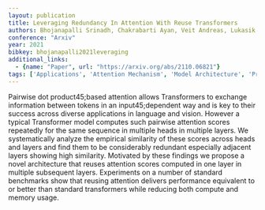 ```yaml
---
layout: publication
title: Leveraging Redundancy In Attention With Reuse Transformers
authors: Bhojanapalli Srinadh, Chakrabarti Ayan, Veit Andreas, Lukasik Michal, Jain Himanshu, Liu Frederick, Chang Yin-wen, Kumar Sanjiv
conference: "Arxiv"
year: 2021
bibkey: bhojanapalli2021leveraging
additional_links:
  - {name: "Paper", url: "https://arxiv.org/abs/2110.06821"}
tags: ['Applications', 'Attention Mechanism', 'Model Architecture', 'Pretraining Methods', 'RAG', 'Transformer']
---
```

Pairwise dot product45;based attention allows Transformers to exchange information between tokens in an input45;dependent way and is key to their success across diverse applications in language and vision. However a typical Transformer model computes such pairwise attention scores repeatedly for the same sequence in multiple heads in multiple layers. We systematically analyze the empirical similarity of these scores across heads and layers and find them to be considerably redundant especially adjacent layers showing high similarity. Motivated by these findings we propose a novel architecture that reuses attention scores computed in one layer in multiple subsequent layers. Experiments on a number of standard benchmarks show that reusing attention delivers performance equivalent to or better than standard transformers while reducing both compute and memory usage.
